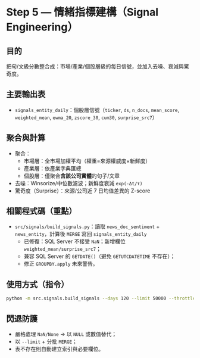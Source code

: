 
# Step 5 — 情緒指標建構（Signal Engineering）

## 目的
把句/文級分數整合成：市場/產業/個股層級的每日信號，並加入去噪、衰減與驚奇度。

## 主要輸出表
- `signals_entity_daily`：個股層信號（`ticker`, `ds`, `n_docs`, `mean_score`, `weighted_mean`, `ewma_20`, `zscore_30`, `cum30`, `surprise_src7`）

## 聚合與計算
- 聚合：
  - 市場層：全市場加權平均（權重=來源權威度×新鮮度）
  - 產業層：依產業字典匯總
  - 個股層：僅聚合**含該公司實體**的句子/文章
- 去噪：Winsorize/中位數濾波；新鮮度衰減 `exp(-Δt/τ)`
- 驚奇度（Surprise）：來源/公司近 7 日均值差異的 Z-score

## 相關程式碼（重點）
- `src/signals/build_signals.py`：讀取 `news_doc_sentiment` + `news_entity`，計算後 `MERGE` 寫回 `signals_entity_daily`
  - 已修復：SQL Server 不接受 `NaN`；新增欄位 `weighted_mean/surprise_src7`；
  - 兼容 SQL Server 的 `GETDATE()`（避免 `GETUTCDATETIME` 不存在）；
  - 修正 `GROUPBY.apply` 未來警告。

## 使用方式（指令）
```bash
python -m src.signals.build_signals --days 120 --limit 50000 --throttle-ms 5
```

## 閃退防護
- 嚴格處理 `NaN/None` → 以 `NULL` 或數值替代；
- 以 `--limit` + 分批 `MERGE`；
- 表不存在則自動建立索引與必要欄位。
